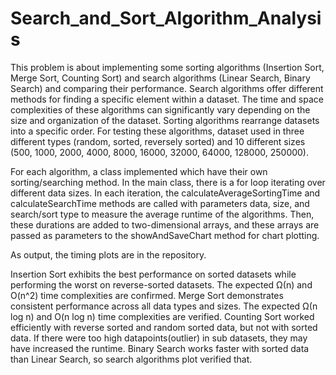 # Search_and_Sort_Algorithm_Analysis
This problem is about implementing some sorting algorithms (Insertion Sort, Merge Sort, Counting Sort) and search algorithms (Linear Search, Binary Search) and comparing their performance. Search algorithms offer different methods for finding a specific element within a dataset. The time and space complexities of these algorithms can significantly vary depending on the size and organization of the dataset. Sorting algorithms rearrange datasets into a specific order.
For testing these algorithms, dataset used in three different types (random, sorted, reversely sorted) and 10 different sizes (500, 1000, 2000, 4000, 8000, 16000, 32000, 64000, 128000, 250000).

For each algorithm, a class implemented which have their own sorting/searching method. 
In the main class, there is a for loop iterating over different data sizes. In each iteration, the calculateAverageSortingTime and calculateSearchTime methods are called with parameters data, size, and search/sort type to measure the average runtime of the algorithms. Then, these durations are added to two-dimensional arrays, and these arrays are passed as parameters to the showAndSaveChart method for chart plotting.

As output, the timing plots are in the repository.

Insertion Sort exhibits the best performance on sorted datasets while performing the worst on reverse-sorted datasets. The expected Ω(n) and O(n^2) time complexities are confirmed.
Merge Sort demonstrates consistent performance across all data types and sizes. The expected Ω(n log n) and O(n log n) time complexities are verified. 
Counting Sort worked efficiently with reverse sorted and random sorted data, but not with sorted data. If there were too high datapoints(outlier) in sub datasets, they may have increased the runtime.
Binary Search works faster with sorted data than Linear Search, so search algorithms plot verified that.

